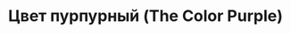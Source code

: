 ---
draft: false
slug: tsvet-purpurnyi-the-color-purple-3c62cfe3
title: Цвет пурпурный (The Color Purple)
type: books
params:
  authors:
    - Alice Walker, Элис Уокер
  book_title: Цвет пурпурный (The Color Purple)
  book_description: 'Действие романа происходит в сельской местности штата Джорджия в 30-е годы ХХ века. На самой нижней ступени общества - чернокожие женщины. Жизнь то и дело подтверждает эту незыблемую истину. Элис Уокер без обиняков говорит о насилии, глумлении, о том, о чём стараются молчать. Life wasn''t easy for Celie. But she knew how to survive, needing little to get by.Then her husband''s lover, a flamboyant blues singer, barreled into her world and gave Celie the courage to ask for more - to laugh, to play, and finally - to love.'
  cover: https://images-na.ssl-images-amazon.com/images/S/compressed.photo.goodreads.com/books/1554483387i/22023345.jpg
  editions count: '385'
  isbn: '5824306028'
  languages:
    - Английский
    - Вьетнамский
    - Испанский
    - Немецкий
    - Нидерландский
    - Португальский
    - Русский
    - Французский
    - Японский
  goodreads_link: https://www.goodreads.com/book/show/22023345
  page_count: '227'
  publication_year: '1976'
  publishers:
    - Российская политическая энциклопедия
  russian_audioversion: false
  russian_translation_status: exists
  short_book_description: Действие романа происходит в сельской местности штата Джорджия в 30-е годы ХХ века. На самой нижней ступени общества - чернокожие женщины…
  tags:
    - 1930s
    - Abused wives
    - Adam
    - Adult child sexual abuse victims
    - Africa
    - African American authors
    - African American
    - African American women
    - African continental ancestry group
    - Albert
    - Alphonso
    - American
    - American fiction
    - fictional works by one author
    - American literature
    - Books that Shaped Work in America
    - Celie
    - Corrine
    - '& literature'
    - african american & black general
    - african american general
    - family life general
    - general
    - Fictional Works Publication Type
    - Georgia
    - Germaine
    - Grady
    - Harpo
    - Imprimés espagnols
    - LGBTQIA+
    - Language readers
    - Large type books
    - Lesbian
    - Long now manual for civilization
    - National Book Award Winner
    - Nettie
    - New York Times reviewed
    - Noires
    - Noires américaines
    - Olivia
    - Racisme
    - Roman espagnol
    - Romans
    - Romans en novellen ; vertaald
    - Romans nouvelles
    - Samuel
    - Sheriff Hodges
    - Shug Avery
    - Sisters
    - Social conditions
    - Sofia
    - Southern States
    - Southern states
    - Spanish
    - Spanish imprints
    - Squeak
    - Tashi
    - Tennessee
    - Translations into Spanish
    - United States
    - Vrouwenemancipatie
    - classics
    - domestic
    - feminism
    - friendship
    - historical
    - lesbian
    - novels
    - queer
    - social life and customs
    - songs and music
---